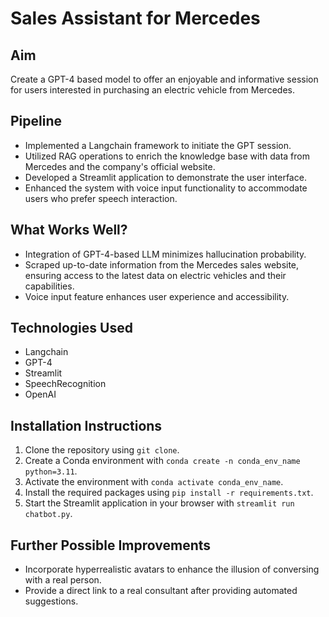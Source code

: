 # Sales Assistant for Mercedes

## Aim
Create a GPT-4 based model to offer an enjoyable and informative session for users interested in purchasing an electric vehicle from Mercedes.

## Pipeline
- Implemented a Langchain framework to initiate the GPT session.
- Utilized RAG operations to enrich the knowledge base with data from Mercedes and the company's official website.
- Developed a Streamlit application to demonstrate the user interface.
- Enhanced the system with voice input functionality to accommodate users who prefer speech interaction.

## What Works Well?
- Integration of GPT-4-based LLM minimizes hallucination probability.
- Scraped up-to-date information from the Mercedes sales website, ensuring access to the latest data on electric vehicles and their capabilities.
- Voice input feature enhances user experience and accessibility.

## Technologies Used
- Langchain
- GPT-4
- Streamlit
- SpeechRecognition
- OpenAI

## Installation Instructions
1. Clone the repository using `git clone`.
2. Create a Conda environment with `conda create -n conda_env_name python=3.11`.
3. Activate the environment with `conda activate conda_env_name`.
4. Install the required packages using `pip install -r requirements.txt`.
5. Start the Streamlit application in your browser with `streamlit run chatbot.py`.

## Further Possible Improvements
- Incorporate hyperrealistic avatars to enhance the illusion of conversing with a real person.
- Provide a direct link to a real consultant after providing automated suggestions.
